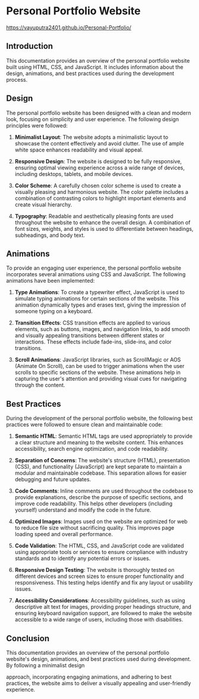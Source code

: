 

# Personal Portfolio Website 

https://vayuputra2401.github.io/Personal-Portfolio/

## Introduction
This documentation provides an overview of the personal portfolio website built using HTML, CSS, and JavaScript. It includes information about the design, animations, and best practices used during the development process.

## Design
The personal portfolio website has been designed with a clean and modern look, focusing on simplicity and user experience. The following design principles were followed:

1. **Minimalist Layout**: The website adopts a minimalistic layout to showcase the content effectively and avoid clutter. The use of ample white space enhances readability and visual appeal.

2. **Responsive Design**: The website is designed to be fully responsive, ensuring optimal viewing experience across a wide range of devices, including desktops, tablets, and mobile devices.

3. **Color Scheme**: A carefully chosen color scheme is used to create a visually pleasing and harmonious website. The color palette includes a combination of contrasting colors to highlight important elements and create visual hierarchy.

4. **Typography**: Readable and aesthetically pleasing fonts are used throughout the website to enhance the overall design. A combination of font sizes, weights, and styles is used to differentiate between headings, subheadings, and body text.

## Animations
To provide an engaging user experience, the personal portfolio website incorporates several animations using CSS and JavaScript. The following animations have been implemented:

1. **Type Animations**: To create a typewriter effect, JavaScript is used to simulate typing animations for certain sections of the website. This animation dynamically types and erases text, giving the impression of someone typing on a keyboard.

2. **Transition Effects**: CSS transition effects are applied to various elements, such as buttons, images, and navigation links, to add smooth and visually appealing transitions between different states or interactions. These effects include fade-ins, slide-ins, and color transitions.

3. **Scroll Animations**: JavaScript libraries, such as ScrollMagic or AOS (Animate On Scroll), can be used to trigger animations when the user scrolls to specific sections of the website. These animations help in capturing the user's attention and providing visual cues for navigating through the content.

## Best Practices
During the development of the personal portfolio website, the following best practices were followed to ensure clean and maintainable code:

1. **Semantic HTML**: Semantic HTML tags are used appropriately to provide a clear structure and meaning to the website content. This enhances accessibility, search engine optimization, and code readability.

2. **Separation of Concerns**: The website's structure (HTML), presentation (CSS), and functionality (JavaScript) are kept separate to maintain a modular and maintainable codebase. This separation allows for easier debugging and future updates.

3. **Code Comments**: Inline comments are used throughout the codebase to provide explanations, describe the purpose of specific sections, and improve code readability. This helps other developers (including yourself) understand and modify the code in the future.

4. **Optimized Images**: Images used on the website are optimized for web to reduce file size without sacrificing quality. This improves page loading speed and overall performance.

5. **Code Validation**: The HTML, CSS, and JavaScript code are validated using appropriate tools or services to ensure compliance with industry standards and to identify any potential errors or issues.

6. **Responsive Design Testing**: The website is thoroughly tested on different devices and screen sizes to ensure proper functionality and responsiveness. This testing helps identify and fix any layout or usability issues.

7. **Accessibility Considerations**: Accessibility guidelines, such as using descriptive alt text for images, providing proper headings structure, and ensuring keyboard navigation support, are followed to make the website accessible to a wide range of users, including those with disabilities.

## Conclusion
This documentation provides an overview of the personal portfolio website's design, animations, and best practices used during development. By following a minimalist design

 approach, incorporating engaging animations, and adhering to best practices, the website aims to deliver a visually appealing and user-friendly experience.
